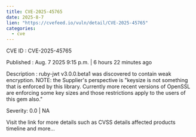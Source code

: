 ```yaml
--- 
title: CVE-2025-45765
date: 2025-8-7
lien: "https://cvefeed.io/vuln/detail/CVE-2025-45765"
categories:
  - cve
---
```


CVE ID : CVE-2025-45765

Published :  Aug. 7
2025
9:15 p.m. | 6 hours
22 minutes ago

Description : ruby-jwt v3.0.0.beta1 was discovered to contain weak encryption. NOTE: the Supplier's perspective is "keysize is not something that is enforced by this library. Currently more recent versions of OpenSSL are enforcing some key sizes and those restrictions apply to the users of this gem also."

Severity: 0.0 | NA

Visit the link for more details
such as CVSS details
affected products
timeline
and more...
